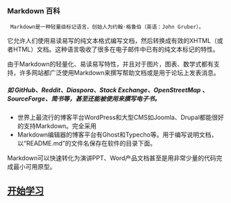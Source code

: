 ### **Markdown 百科**<!-- {docsify-ignore} -->

     Markdown是一种轻量级标记语言，创始人为约翰·格鲁伯（英语：John Gruber）。 

它允许人们使用易读易写的纯文本格式编写文档，然后转换成有效的XHTML（或者HTML）文档。这种语言吸收了很多在电子邮件中已有的纯文本标记的特性。

由于Markdown的轻量化、易读易写特性，并且对于图片，图表、数学式都有支持，许多网站都广泛使用Markdown来撰写帮助文档或是用于论坛上发表消息。 

##### *如 GitHub、Reddit、Diaspora、Stack Exchange、OpenStreetMap 、SourceForge、简书等，甚至还能被使用来撰写电子书。*<!-- {docsify-ignore} -->

 - 世界上最流行的博客平台WordPress和大型CMS如Joomla、Drupal都能很好的支持Markdown。完全采用 
 - Markdown编辑器的博客平台有Ghost和Typecho等。用于编写说明文档，以“README.md”的文件名保存在软件的目录下面。

Markdown可以快速转化为演讲PPT、Word产品文档甚至是用非常少量的代码完成最小可用原型。

## [开始学习](01/markdown/begin) <!-- {docsify-ignore} -->
